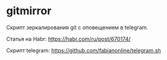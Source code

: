 # gitmirror

Скрипт зеркалирования git с оповещением в telegram.

Статья на Habr: https://habr.com/ru/post/670174/

Скрипт telegram: https://github.com/fabianonline/telegram.sh